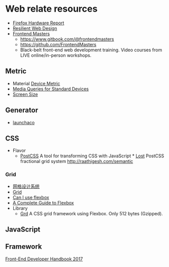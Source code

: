 # Web relate resources

- [Firefox Hardware Report](https://metrics.mozilla.com/firefox-hardware-report/)
- [Resilient Web Design](https://resilientwebdesign.com/)
- [Frontend Masters](https://frontendmasters.com/)
  - https://www.gitbook.com/@frontendmasters
  - https://github.com/FrontendMasters
  - Black-belt front-end web development training. Video courses from LIVE online/in-person workshops.

## Metric

- Material [Device Metric](https://material.io/devices/)
- [Media Queries for Standard Devices](https://css-tricks.com/snippets/css/media-queries-for-standard-devices/)
- [Screen Size](http://screensiz.es/)

## Generator

- [launchaco](http://launchaco.com/build/)

## CSS

- Flavor
  - [PostCSS](https://github.com/postcss/postcss) A tool for transforming CSS with JavaScript \* [Lost](https://github.com/peterramsing/lost)
    PostCSS fractional grid system
    http://raathigesh.com/semantic

### Grid

- [网格设计系统](https://zh.wikipedia.org/wiki/栅格设计)
- [Grid](<https://en.wikipedia.org/wiki/Grid_(graphic_design)>)
- [Can I use flexbox](http://caniuse.com/#feat=flexbox)
- [A Complete Guide to Flexbox](https://css-tricks.com/snippets/css/a-guide-to-flexbox/)
- Library
  - [Grd](https://github.com/1000ch/grd)
    A CSS grid framework using Flexbox. Only 512 bytes (Gzipped).

## JavaScript

## Framework

[Front-End Developer Handbook 2017](https://github.com/FrontendMasters/front-end-handbook-2017)
